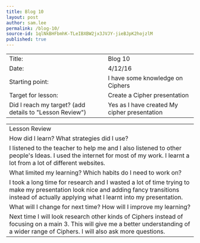 ```yaml
---
title: Blog 10
layout: post
author: sam.lee
permalink: /blog-10/
source-id: 1qlNkBHFbmhK-TLeIBXBW2jx3JVJY-jieBJpK2hojzlM
published: true
---
```

<table>
  <tr>
    <td>Title:</td>
    <td>Blog 10</td>
  </tr>
  <tr>
    <td>Date:</td>
    <td>4/12/16</td>
  </tr>
  <tr>
    <td>Starting point:</td>
    <td>I have some knowledge on Ciphers</td>
  </tr>
  <tr>
    <td>Target for lesson:</td>
    <td>Create a Cipher presentation</td>
  </tr>
  <tr>
    <td>Did I reach my target? 
(add details to "Lesson Review")</td>
    <td>Yes as I have created My cipher presentation</td>
  </tr>
</table>


<table>
  <tr>
    <td>Lesson Review</td>
  </tr>
  <tr>
    <td>How did I learn? What strategies did I use?</td>
  </tr>
  <tr>
    <td>I listened to the teacher to help me and I also listened to other people's Ideas. I used the internet for most of my work. I learnt a lot from a lot of different websites.</td>
  </tr>
  <tr>
    <td>What limited my learning? Which habits do I need to work on? </td>
  </tr>
  <tr>
    <td>I took a long time for research and I wasted a lot of time trying to make my presentation look nice and adding fancy transitions instead of actually applying what I learnt into my presentation.</td>
  </tr>
  <tr>
    <td>What will I change for next time? How will I improve my learning?</td>
  </tr>
  <tr>
    <td>Next time I will look research other kinds of Ciphers instead of focusing on a main 3. This will give me a better understanding of a wider range of Ciphers. I will also ask more questions.</td>
  </tr>
</table>


